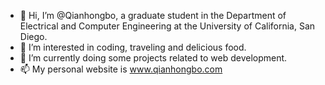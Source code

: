 - 👋 Hi, I’m @Qianhongbo, a graduate student in the Department of Electrical and Computer Engineering at the University of California, San Diego. 
- 👀 I’m interested in coding, traveling and delicious food.
- 🌱 I’m currently doing some projects related to web development.
- 📫 My personal website is www.qianhongbo.com

<!---
Qianhongbo/Qianhongbo is a ✨ special ✨ repository because its `README.md` (this file) appears on your GitHub profile.
You can click the Preview link to take a look at your changes.
--->
